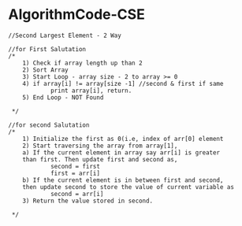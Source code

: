 # AlgorithmCode-CSE
    //Second Largest Element - 2 Way

    //for First Salutation
    /*
        1) Check if array length up than 2
        2) Sort Array
        3) Start Loop - array size - 2 to array >= 0
        4) if array[i] != array[size -1] //second & first if same
                print array[i], return.
        5) End Loop - NOT Found

     */

    //for second Salutation
    /*
        1) Initialize the first as 0(i.e, index of arr[0] element
        2) Start traversing the array from array[1],
        a) If the current element in array say arr[i] is greater
        than first. Then update first and second as,
                second = first
                first = arr[i]
        b) If the current element is in between first and second,
        then update second to store the value of current variable as
                second = arr[i]
        3) Return the value stored in second.

     */
     
     
     
